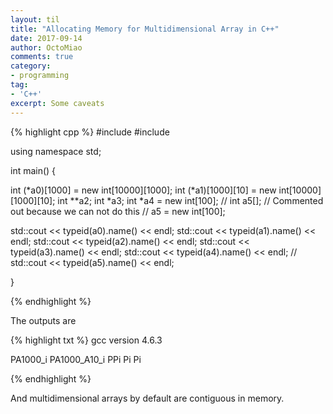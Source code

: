 ```yaml
---
layout: til
title: "Allocating Memory for Multidimensional Array in C++"
date: 2017-09-14
author: OctoMiao
comments: true
category:
- programming
tag:
- 'C++'
excerpt: Some caveats
---
```


{% highlight cpp %}
#include <iostream>
#include <typeinfo>

using namespace std;

int main() {

  int (*a0)[1000] = new int[10000][1000];
  int (*a1)[1000][10] = new int[10000][1000][10];
  int **a2;
  int *a3;
  int *a4 = new int[100];
  // int a5[]; // Commented out because we can not do this
  // a5 = new int[100];




  std::cout << typeid(a0).name() << endl;
  std::cout << typeid(a1).name() << endl;
  std::cout << typeid(a2).name() << endl;
  std::cout << typeid(a3).name() << endl;
  std::cout << typeid(a4).name() << endl;
  // std::cout << typeid(a5).name() << endl;

}

{% endhighlight %}

The outputs are

{% highlight txt %}
gcc version 4.6.3

PA1000_i
PA1000_A10_i
PPi
Pi
Pi

{% endhighlight %}

And multidimensional arrays by default are contiguous in memory.

<script src="//repl.it/embed/LHJd/46.js"></script>
